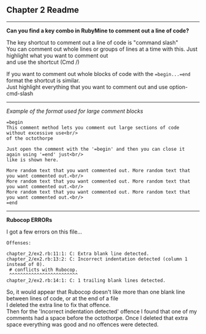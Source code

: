 ## Chapter 2 Readme
___

**Can you find a key combo in RubyMine to comment out a line of code?**

The key shortcut to comment out a line of code is "command slash" <br/>
You can comment out whole lines or groups of lines at a time with this.  Just highlight what you want to comment out<br/>
and use the shortcut (Cmd /)

If you want to comment out whole blocks of code with the `=begin...=end` format the shortcut is similar.<br/>
Just highlight everything that you want to comment out and use option-cmd-slash
___

*Example of the format used for large comment blocks*

```
=begin
This comment method lets you comment out large sections of code without excessive use<br/>
of the octothorpe

Just open the comment with the '=begin' and then you can close it again using '=end' just<br/>
like is shown here.

More random text that you want commented out. More random text that you want commented out.<br/>
More random text that you want commented out. More random text that you want commented out.<br/>
More random text that you want commented out. More random text that you want commented out.<br/>
=end
```
___

**Rubocop ERRORs**

I got a few errors on this file...

```
Offenses:

chapter_2/ex2.rb:11:1: C: Extra blank line detected.
chapter_2/ex2.rb:13:2: C: Incorrect indentation detected (column 1 instead of 0).
 # conflicts with Rubocop.
 ^^^^^^^^^^^^^^^^^^^^^^^^^
chapter_2/ex2.rb:14:1: C: 1 trailing blank lines detected.
```

So, it would appear that Rubocop doesn't like more than one blank line between lines of code, or at the end of a file<br/>
I deleted the extra line to fix that offence.<br/>
Then for the 'Incorrect indentation detected' offence I found that one of my comments had a space before the octothorpe.
Once I deleted that extra space everything was good and no offences were detected.
